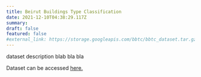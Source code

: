 ```yaml
---
title: Beirut Buildings Type Classification
date: 2021-12-10T04:38:29.117Z
summary:
draft: false
featured: false
#external_link: https://storage.googleapis.com/bbtc/bbtc_dataset.tar.gz
---
```


dataset description blab bla bla

Dataset can be accessed <a href="https://storage.googleapis.com/bbtc/bbtc_dataset.tar.gz" target="_blank">here.</a>
